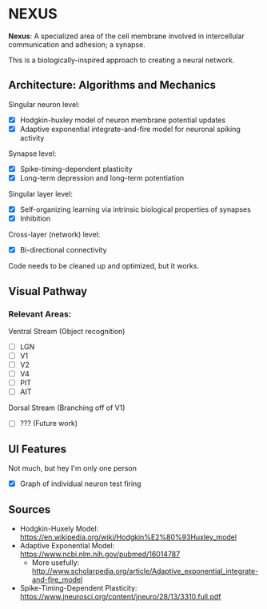 # NEXUS

**Nexus**: A specialized area of the cell membrane involved in intercellular communication and adhesion; a synapse.

This is a biologically-inspired approach to creating a neural network.

## Architecture: Algorithms and Mechanics
Singular neuron level:

- [x] Hodgkin-huxley model of neuron membrane potential updates
- [x] Adaptive exponential integrate-and-fire model for neuronal spiking activity

Synapse level:

- [x] Spike-timing-dependent plasticity
- [x] Long-term depression and long-term potentiation

Singular layer level:
- [x] Self-organizing learning via intrinsic biological properties of synapses
- [x] Inhibition

Cross-layer (network) level:

- [x] Bi-directional connectivity

Code needs to be cleaned up and optimized, but it works.

## Visual Pathway
### Relevant Areas:
Ventral Stream (Object recognition)
- [ ] LGN
- [ ] V1
- [ ] V2
- [ ] V4
- [ ] PIT
- [ ] AIT

Dorsal Stream (Branching off of V1)
- [ ] ??? (Future work)

## UI Features
Not much, but hey I'm only one person

- [x] Graph of individual neuron test firing

## Sources
* Hodgkin-Huxely Model: https://en.wikipedia.org/wiki/Hodgkin%E2%80%93Huxley_model
* Adaptive Exponential Model: https://www.ncbi.nlm.nih.gov/pubmed/16014787 
  * More usefully: http://www.scholarpedia.org/article/Adaptive_exponential_integrate-and-fire_model
* Spike-Timing-Dependent Plasticity: https://www.jneurosci.org/content/jneuro/28/13/3310.full.pdf
